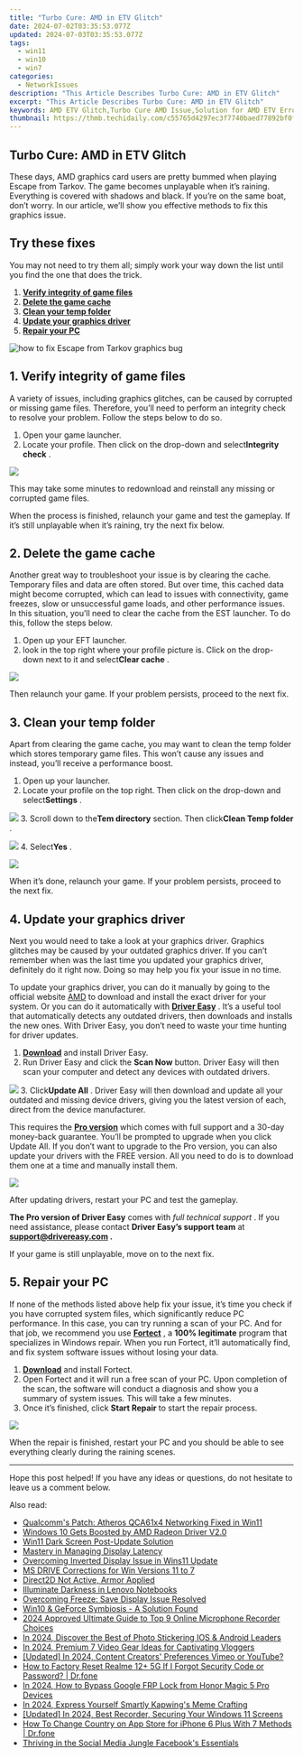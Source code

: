 ```yaml
---
title: "Turbo Cure: AMD in ETV Glitch"
date: 2024-07-02T03:35:53.077Z
updated: 2024-07-03T03:35:53.077Z
tags:
  - win11
  - win10
  - win7
categories:
  - NetworkIssues
description: "This Article Describes Turbo Cure: AMD in ETV Glitch"
excerpt: "This Article Describes Turbo Cure: AMD in ETV Glitch"
keywords: AMD ETV Glitch,Turbo Cure AMD Issue,Solution for AMD ETV Error,AMD Error Troubleshooting Guide,Turbo Cure Method for AMD Glitches,Preventing AMD ETV Failures,How to Fix AMD in ETV Glitch
thumbnail: https://thmb.techidaily.com/c55765d4297ec3f7740baed77892bf0fb723d7f4075e0073128d68c9a2027591.jpg
---
```


## Turbo Cure: AMD in ETV Glitch

 These days, AMD graphics card users are pretty bummed when playing Escape from Tarkov. The game becomes unplayable when it’s raining. Everything is covered with shadows and black. If you’re on the same boat, don’t worry. In our article, we’ll show you effective methods to fix this graphics issue.

## Try these fixes

 You may not need to try them all; simply work your way down the list until you find the one that does the trick.

1. **[Verify integrity of game files](#fix1)**
2. **[Delete the game cache](#fix2)**
3. **[Clean your temp folder](#fix3)**
4. **[Update your graphics driver](#fix4)**
5. **[Repair your PC](#fix5)**

![how to fix Escape from Tarkov graphics bug](https://images.drivereasy.com/wp-content/uploads/2021/12/litterally-unplayable-1200x674.jpg)

## 1\. Verify integrity of game files

 A variety of issues, including graphics glitches, can be caused by corrupted or missing game files. Therefore, you’ll need to perform an integrity check to resolve your problem. Follow the steps below to do so.

1. Open your game launcher.
2. Locate your profile. Then click on the drop-down and select**Integrity check** .  

![](https://images.drivereasy.com/wp-content/uploads/2021/12/integrity-check-1.png)

 This may take some minutes to redownload and reinstall any missing or corrupted game files.

 When the process is finished, relaunch your game and test the gameplay. If it’s still unplayable when it’s raining, try the next fix below.

## 2\. Delete the game cache

 Another great way to troubleshoot your issue is by clearing the cache. Temporary files and data are often stored. But over time, this cached data might become corrupted, which can lead to issues with connectivity, game freezes, slow or unsuccessful game loads, and other performance issues. In this situation, you’ll need to clear the cache from the EST launcher. To do this, follow the steps below.

1. Open up your EFT launcher.
2. look in the top right where your profile picture is. Click on the drop-down next to it and select**Clear cache** .  

![](https://images.drivereasy.com/wp-content/uploads/2021/12/clear-cache.png)

 Then relaunch your game. If your problem persists, proceed to the next fix.

## 3\. Clean your temp folder

 Apart from clearing the game cache, you may want to clean the temp folder which stores temporary game files. This won’t cause any issues and instead, you’ll receive a performance boost.

1. Open up your launcher.
2. Locate your profile on the top right. Then click on the drop-down and select**Settings** .  

![](https://images.drivereasy.com/wp-content/uploads/2021/12/delete-temp-folder.png)
3. Scroll down to the**Tem directory** section. Then click**Clean Temp folder** .  

![](https://images.drivereasy.com/wp-content/uploads/2021/12/clean-temp-folder.png)
4. Select**Yes** .  

![](https://images.drivereasy.com/wp-content/uploads/2021/12/confirm-to-clear-temp-folder.png)

 When it’s done, relaunch your game. If your problem persists, proceed to the next fix.

## 4\. Update your graphics driver

 Next you would need to take a look at your graphics driver. Graphics glitches may be caused by your outdated graphics driver. If you can’t remember when was the last time you updated your graphics driver, definitely do it right now. Doing so may help you fix your issue in no time.

 To update your graphics driver, you can do it manually by going to the official website [AMD](https://www.amd.com/en/support) to download and install the exact driver for your system. Or you can do it automatically with **[Driver Easy](https://tools.techidaily.com/drivereasy/download/)**  . It’s a useful tool that automatically detects any outdated drivers, then downloads and installs the new ones. With Driver Easy, you don’t need to waste your time hunting for driver updates.

1. **[Download](https://tools.techidaily.com/drivereasy/download/)**  and install Driver Easy.
2. Run Driver Easy and click the **Scan Now** button. Driver Easy will then scan your computer and detect any devices with outdated drivers.  

![](https://images.drivereasy.com/wp-content/uploads/2021/08/scan-now-v5_7_0.jpg)
3. Click**Update All** . Driver Easy will then download and update all your outdated and missing device drivers, giving you the latest version of each, direct from the device manufacturer.  

 This requires the **[Pro version](https://tools.techidaily.com/drivereasy/download/)**  which comes with full support and a 30-day money-back guarantee. You’ll be prompted to upgrade when you click Update All. If you don’t want to upgrade to the Pro version, you can also update your drivers with the FREE version. All you need to do is to download them one at a time and manually install them.  

![](https://images.drivereasy.com/wp-content/uploads/2021/01/amd-5700-xt-1.jpg)

After updating drivers, restart your PC and test the gameplay.

**The Pro version of Driver Easy** comes with _full technical support_ . If you need assistance, please contact **Driver Easy’s support team** at **[support@drivereasy.com](mailto:support@drivereasy.com) .**

If your game is still unplayable, move on to the next fix.

## 5\. Repair your PC

 If none of the methods listed above help fix your issue, it’s time you check if you have corrupted system files, which significantly reduce PC performance. In this case, you can try running a scan of your PC. And for that job, we recommend you use **[Fortect](https://tools.techidaily.com/drivereasy/download/)**  , a **100% legitimate** program that specializes in Windows repair. When you run Fortect, it’ll automatically find, and fix system software issues without losing your data.

1. **[Download](https://tools.techidaily.com/drivereasy/download/)**  and install Fortect.
2. Open Fortect and it will run a free scan of your PC. Upon completion of the scan, the software will conduct a diagnosis and show you a summary of system issues. This will take a few minutes.
3. Once it’s finished, click **Start Repair** to start the repair process.  

![](https://images.drivereasy.com/wp-content/uploads/2020/10/fortect-start-repair.jpg)

 When the repair is finished, restart your PC and you should be able to see everything clearly during the raining scenes.

---

 Hope this post helped! If you have any ideas or questions, do not hesitate to leave us a comment below.

<ins class="adsbygoogle"
     style="display:block"
     data-ad-format="autorelaxed"
     data-ad-client="ca-pub-7571918770474297"
     data-ad-slot="1223367746"></ins>



<ins class="adsbygoogle"
     style="display:block"
     data-ad-client="ca-pub-7571918770474297"
     data-ad-slot="8358498916"
     data-ad-format="auto"
     data-full-width-responsive="true"></ins>

<span class="atpl-alsoreadstyle">Also read:</span>
<div><ul>
<li><a href="https://network-issues.techidaily.com/qualcomms-patch-atheros-qca61x4-networking-fixed-in-win11/"><u>Qualcomm's Patch: Atheros QCA61x4 Networking Fixed in Win11</u></a></li>
<li><a href="https://network-issues.techidaily.com/windows-10-gets-boosted-by-amd-radeon-driver-v20/"><u>Windows 10 Gets Boosted by AMD Radeon Driver V2.0</u></a></li>
<li><a href="https://network-issues.techidaily.com/win11-dark-screen-post-update-solution/"><u>Win11 Dark Screen Post-Update Solution</u></a></li>
<li><a href="https://network-issues.techidaily.com/mastery-in-managing-display-latency/"><u>Mastery in Managing Display Latency</u></a></li>
<li><a href="https://network-issues.techidaily.com/overcoming-inverted-display-issue-in-wins11-update/"><u>Overcoming Inverted Display Issue in Wins11 Update</u></a></li>
<li><a href="https://network-issues.techidaily.com/ms-drive-corrections-for-win-versions-11-to-7/"><u>MS DRIVE Corrections for Win Versions 11 to 7</u></a></li>
<li><a href="https://network-issues.techidaily.com/direct2d-not-active-armor-applied/"><u>Direct2D Not Active, Armor Applied</u></a></li>
<li><a href="https://network-issues.techidaily.com/illuminate-darkness-in-lenovo-notebooks/"><u>Illuminate Darkness in Lenovo Notebooks</u></a></li>
<li><a href="https://network-issues.techidaily.com/overcoming-freeze-save-display-issue-resolved/"><u>Overcoming Freeze: Save Display Issue Resolved</u></a></li>
<li><a href="https://network-issues.techidaily.com/win10-and-geforce-symbiosis-a-solution-found/"><u>Win10 & GeForce Symbiosis - A Solution Found</u></a></li>
<li><a href="https://screen-capture.techidaily.com/2024-approved-ultimate-guide-to-top-9-online-microphone-recorder-choices/"><u>2024 Approved  Ultimate Guide to Top 9 Online Microphone Recorder Choices</u></a></li>
<li><a href="https://fox-http.techidaily.com/in-2024-discover-the-best-of-photo-stickering-ios-and-android-leaders/"><u>In 2024, Discover the Best of Photo Stickering  IOS & Android Leaders</u></a></li>
<li><a href="https://youtube-stream.techidaily.com/in-2024-premium-7-video-gear-ideas-for-captivating-vloggers/"><u>In 2024, Premium 7 Video Gear Ideas for Captivating Vloggers</u></a></li>
<li><a href="https://facebook-video-share.techidaily.com/updated-in-2024-content-creators-preferences-vimeo-or-youtube/"><u>[Updated] In 2024, Content Creators' Preferences  Vimeo or YouTube?</u></a></li>
<li><a href="https://techidaily.com/how-to-factory-reset-realme-12plus-5g-if-i-forgot-security-code-or-password-drfone-by-drfone-reset-android-reset-android/"><u>How to Factory Reset Realme 12+ 5G If I Forgot Security Code or Password? | Dr.fone</u></a></li>
<li><a href="https://bypass-frp.techidaily.com/in-2024-how-to-bypass-google-frp-lock-from-honor-magic-5-pro-devices-by-drfone-android/"><u>In 2024, How to Bypass Google FRP Lock from Honor Magic 5 Pro Devices</u></a></li>
<li><a href="https://some-techniques.techidaily.com/in-2024-express-yourself-smartly-kapwings-meme-crafting/"><u>In 2024, Express Yourself Smartly  Kapwing's Meme Crafting</u></a></li>
<li><a href="https://screen-video-capture.techidaily.com/updated-in-2024-best-recorder-securing-your-windows-11-screens/"><u>[Updated] In 2024, Best Recorder, Securing Your Windows 11 Screens</u></a></li>
<li><a href="https://iphone-unlock.techidaily.com/how-to-change-country-on-app-store-for-iphone-6-plus-with-7-methods-drfone-by-drfone-ios/"><u>How To Change Country on App Store for iPhone 6 Plus With 7 Methods | Dr.fone</u></a></li>
<li><a href="https://facebook-clips.techidaily.com/thriving-in-the-social-media-jungle-facebooks-essentials/"><u>Thriving in the Social Media Jungle  Facebook's Essentials</u></a></li>
</ul></div>
